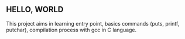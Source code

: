 ## HELLO, WORLD
This project aims in learning entry point, basics commands (puts, printf, putchar), compilation process with gcc in C language.
